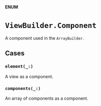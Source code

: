 **ENUM**

# `ViewBuilder.Component`

A component used in the ``ArrayBuilder``.

## Cases
### `element(_:)`

A view as a component.

### `components(_:)`

An array of components as a component.
